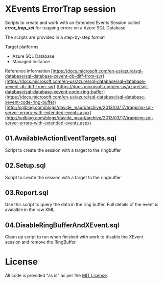 # XEvents ErrorTrap session

Scripts to create and work with an Extended Events Session called ***error_trap_xel*** for trapping errors on a Azure SQL Database

The scripts are provided in a step-by-step format

Target platforms

- Azure SQL Database
- Managed Instance

Reference information
[https://docs.microsoft.com/en-us/azure/sql-database/sql-database-xevent-db-diff-from-svr](https://docs.microsoft.com/en-us/azure/sql-database/sql-database-xevent-db-diff-from-svr)
[https://docs.microsoft.com/en-us/azure/sql-database/sql-database-xevent-code-ring-buffer](https://docs.microsoft.com/en-us/azure/sql-database/sql-database-xevent-code-ring-buffer)
[http://sqlblog.com/blogs/davide_mauri/archive/2013/03/17/trapping-sql-server-errors-with-extended-events.aspx](http://sqlblog.com/blogs/davide_mauri/archive/2013/03/17/trapping-sql-server-errors-with-extended-events.aspx)

## 01.AvailableActionEventTargets.sql

Script to create the session with a target to the ringbuffer

## 02.Setup.sql

Script to create the session with a target to the ringbuffer

## 03.Report.sql

Use this script to query the data in the ring buffer. Full details of the event is avaialble in the raw XML.

## 04.DisableRingBufferAndXEvent.sql

Clean up script to run when finished with work to disable the XEvent session and remove the RingBuffer

# License

All code is provided "as is" as per the [MIT License](https://github.com/Microsoft/DataInsightsAsia/blob/master/LICENSE).
